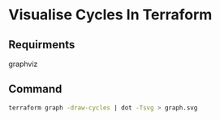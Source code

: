 # Visualise Cycles In Terraform

## Requirments

graphviz

## Command

```sh
terraform graph -draw-cycles | dot -Tsvg > graph.svg
```